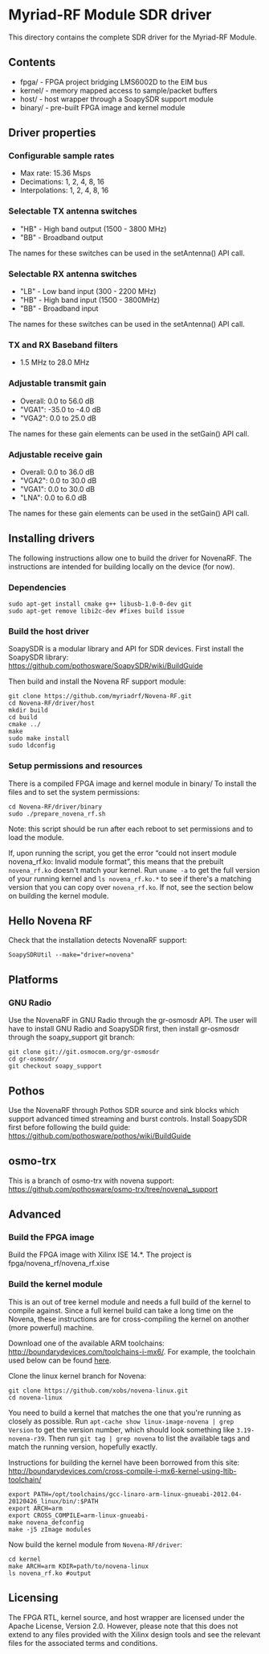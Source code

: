 # Myriad-RF Module SDR driver

This directory contains the complete SDR driver for the Myriad-RF Module.

## Contents

* fpga/ - FPGA project bridging LMS6002D to the EIM bus
* kernel/ - memory mapped access to sample/packet buffers
* host/ - host wrapper through a SoapySDR support module
* binary/ - pre-built FPGA image and kernel module

## Driver properties

### Configurable sample rates

* Max rate: 15.36 Msps
* Decimations: 1, 2, 4, 8, 16
* Interpolations: 1, 2, 4, 8, 16

### Selectable TX antenna switches

* "HB" - High band output (1500 - 3800 MHz)
* "BB" - Broadband output

The names for these switches can be used in the setAntenna() API call.

### Selectable RX antenna switches

* "LB" - Low band input (300 - 2200 MHz)
* "HB" - High band input (1500 - 3800MHz)
* "BB" - Broadband input

The names for these switches can be used in the setAntenna() API call.

### TX and RX Baseband filters

* 1.5 MHz to 28.0 MHz

### Adjustable transmit gain

* Overall: 0.0 to 56.0  dB
* "VGA1": -35.0 to -4.0 dB
* "VGA2": 0.0 to 25.0 dB

The names for these gain elements can be used in the setGain() API call.

### Adjustable receive gain

* Overall: 0.0  to 36.0  dB
* "VGA2": 0.0  to 30.0  dB
* "VGA1": 0.0  to 30.0  dB
* "LNA": 0.0  to 6.0  dB

The names for these gain elements can be used in the setGain() API call.

## Installing drivers

The following instructions allow one to build the driver for NovenaRF.
The instructions are intended for building locally on the device (for now).

### Dependencies

```
sudo apt-get install cmake g++ libusb-1.0-0-dev git
sudo apt-get remove libi2c-dev #fixes build issue
```

### Build the host driver

SoapySDR is a modular library and API for SDR devices.
First install the SoapySDR library:
https://github.com/pothosware/SoapySDR/wiki/BuildGuide

Then build and install the Novena RF support module:

```
git clone https://github.com/myriadrf/Novena-RF.git
cd Novena-RF/driver/host
mkdir build
cd build
cmake ../
make
sudo make install
sudo ldconfig
```

### Setup permissions and resources

There is a compiled FPGA image and kernel module in binary/
To install the files and to set the system permissions:

```
cd Novena-RF/driver/binary
sudo ./prepare_novena_rf.sh
```

Note: this script should be run after each reboot to set permissions and to load the module.

If, upon running the script, you get the error “could not insert module novena\_rf.ko: Invalid module format”, this means that the prebuilt `novena_rf.ko` doesn't match your kernel. Run `uname -a` to get the full version of your running kernel and `ls novena_rf.ko.*` to see if there's a matching version that you can copy over `novena_rf.ko`. If not, see the section below on building the kernel module.

## Hello Novena RF

Check that the installation detects NovenaRF support:

```
SoapySDRUtil --make="driver=novena"
```

## Platforms

### GNU Radio

Use the NovenaRF in GNU Radio through the gr-osmosdr API.
The user will have to install GNU Radio and SoapySDR first,
then install gr-osmosdr through the soapy\_support git branch:

```
git clone git://git.osmocom.org/gr-osmosdr
cd gr-osmosdr/
git checkout soapy_support
```

## Pothos

Use the NovenaRF through Pothos SDR source and sink blocks
which support advanced timed streaming and burst controls.
Install SoapySDR first before following the build guide:
https://github.com/pothosware/pothos/wiki/BuildGuide

## osmo-trx

This is a branch of osmo-trx with novena support:
https://github.com/pothosware/osmo-trx/tree/novena\_support

## Advanced

### Build the FPGA image

Build the FPGA image with Xilinx ISE 14.\*.
The project is fpga/novena\_rf/novena\_rf.xise

### Build the kernel module

This is an out of tree kernel module and needs a full build of the kernel to compile against. Since a full kernel build can take a long time on the Novena, these instructions are for cross-compiling the kernel on another (more powerful) machine.

Download one of the available ARM toolchains:
http://boundarydevices.com/toolchains-i-mx6/. For example, the toolchain used below can be found [here](https://launchpad.net/linaro-toolchain-binaries/+milestone/2012.04).

Clone the linux kernel branch for Novena:

```
git clone https://github.com/xobs/novena-linux.git
cd novena-linux
```

You need to build a kernel that matches the one that you're running as closely as possible. Run `apt-cache show linux-image-novena | grep Version` to get the version number, which should look something like `3.19-novena-r39`. Then run `git tag | grep novena` to list the available tags and match the running version, hopefully exactly.

Instructions for building the kernel have been borrowed from this site:
http://boundarydevices.com/cross-compile-i-mx6-kernel-using-ltib-toolchain/


```
export PATH=/opt/toolchains/gcc-linaro-arm-linux-gnueabi-2012.04-20120426_linux/bin/:$PATH
export ARCH=arm
export CROSS_COMPILE=arm-linux-gnueabi-
make novena_defconfig
make -j5 zImage modules
```

Now build the kernel module from `Novena-RF/driver`:

```
cd kernel
make ARCH=arm KDIR=path/to/novena-linux
ls novena_rf.ko #output
```

## Licensing

The FPGA RTL, kernel source, and host wrapper are licensed under the Apache License, Version 2.0.
However, please note that this does not extend to any files provided with the Xilinx design tools and see the relevant files for the associated terms and conditions.
